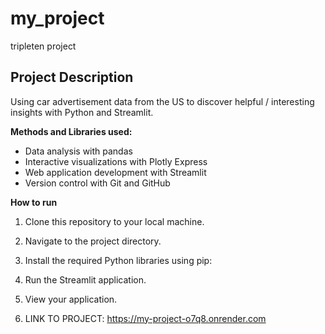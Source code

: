 # my_project
tripleten project 
## Project Description
Using car advertisement data from the US to discover helpful / interesting insights with Python and Streamlit. 

**Methods and Libraries used:**
- Data analysis with pandas
- Interactive visualizations with Plotly Express
- Web application development with Streamlit
- Version control with Git and GitHub

**How to run**
1. Clone this repository to your local machine.
2. Navigate to the project directory.
3. Install the required Python libraries using pip:
4. Run the Streamlit application. 
5. View your application.

6. LINK TO PROJECT: https://my-project-o7q8.onrender.com
